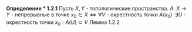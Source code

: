 **Определение * 1.2.1**
	Пусть $X, Y$ - топологические пространства.
	$A:\ X \to Y$ - непрерывные в точке $x_{0} \in X \iff \forall V$ - окрестность точки $A(x_{0}) \ \ \exists U$ - окрестность точки $x_{0}: A(U) \subset V$
Лемма 1.2.2
